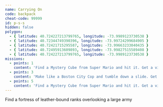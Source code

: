 ```yaml
---
name: Carrying On
code: backpack
cheat-code: 99999
id: p-s-s
hidden: false
polygon:
  - { latitude: 40.724227213799765, longitude: -73.9989123730538 }
  - { latitude: 40.72344749390396, longitude: -73.99724299684905 }
  - { latitude: 40.72421715295587, longitude: -73.99663233040435 }
  - { latitude: 40.72495913609893, longitude: -73.99827515589408 }
  - { latitude: 40.724227213799765, longitude: -73.9989123730538 }
missions:
  - points: 1
    content: 'Find a Mystery Cube from Super Mario and hit it. Get a video for a power up of 2 stars.'
  - points: 3
    content: 'Make like a Boston City Cop and tumble down a slide. Get the scene on video for 3 points.'
  - points: 5
    content: 'Find a Mystery Cube from Super Mario and hit it. Get a video for a power up of 2 stars.'
---
```


Find a fortress of leather-bound ranks overlooking a large army